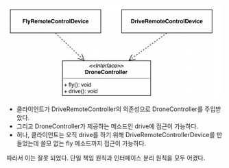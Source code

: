 ![](./img/msedge_Mrp4OH7GMg.png)

* 클라이언트가 DriveRemoteController의 의존성으로 DroneController를 주입받았다.
* 그리고 DroneController가 제공하는 메소드인 drive에 접근이 가능하다.
* 허나, 클라이언트는 오직 drive를 하기 위해 DriveRemoteControllerDevice를 만들었는데 쓸모 없는 fly 메소드까지 접근이 가능하다.

따라서 이는 잘못 되었다. 단일 책임 원칙과 인터페이스 분리 원칙을 모두 어겼다.